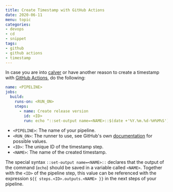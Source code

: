 ```yaml
---
title: Create Timestamp with GitHub Actions
date: 2020-06-11
menu: topic
categories:
- devops
- cd
- snippet
tags:
- github
- github actions
- timestamp
---
```


In case you are into [calver](https://calver.org/) or have another reason to create a timestamp with [GitHub Actions](https://github.com/features/actions), do the following:

```yaml
name: <PIPELINE>
jobs:
  build:
    runs-on: <RUN_ON>
    steps:
      - name: Create release version
        id: <ID>
        run: echo "::set-output name=<NAME>::$(date +'%Y.%m.%d-%H%M%S')"
```

- `<PIPELINE>`: The name of your pipeline.
- `<RUN_ON>`: The runner to use, see GitHub's own [documentation](https://help.github.com/en/actions/reference/workflow-syntax-for-github-actions#jobsjob_idruns-on) for possible values.
- `<ID>`: The unique ID of the timestamp step.
- `<NAME>`: The name of the created timestamp.

The special syntax `::set-output name=<NAME>::` declares that the output of the command (`echo`) should be saved in a variable called `<NAME>`. Together with the `<ID>` of the pipeline step, this value can be referenced with the expression `${{ steps.<ID>.outputs.<NAME> }}` in the next steps of your pipeline.

